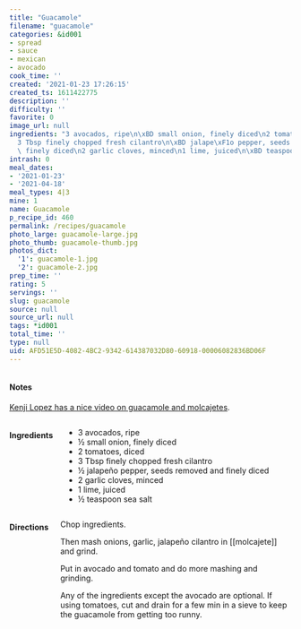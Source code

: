 ```yaml
---
title: "Guacamole"
filename: "guacamole"
categories: &id001
- spread
- sauce
- mexican
- avocado
cook_time: ''
created: '2021-01-23 17:26:15'
created_ts: 1611422775
description: ''
difficulty: ''
favorite: 0
image_url: null
ingredients: "3 avocados, ripe\n\xBD small onion, finely diced\n2 tomatoes, diced\n\
  3 Tbsp finely chopped fresh cilantro\n\xBD jalape\xF1o pepper, seeds removed and\
  \ finely diced\n2 garlic cloves, minced\n1 lime, juiced\n\xBD teaspoon sea salt"
intrash: 0
meal_dates:
- '2021-01-23'
- '2021-04-18'
meal_types: 4|3
mine: 1
name: Guacamole
p_recipe_id: 460
permalink: /recipes/guacamole
photo_large: guacamole-large.jpg
photo_thumb: guacamole-thumb.jpg
photos_dict:
  '1': guacamole-1.jpg
  '2': guacamole-2.jpg
prep_time: ''
rating: 5
servings: ''
slug: guacamole
source: null
source_url: null
tags: *id001
total_time: ''
type: null
uid: AFD51E5D-4082-4BC2-9342-614387032D80-60918-00006082836BD06F
---
```

<div class="large-8 medium-7 columns" id="writeup">		<div id="notes"><h4>Notes</h4>
<div class="box box-notes"><p><a href="https://youtube.com/watch?v=7KjWFcIi4_8">Kenji Lopez has a nice video on guacamole and molcajetes</a>.</p>
</div></div>	</div><!-- #writeup -->
</div><!-- #row-one -->
<div class="row" id="row-two">	<div class="medium-4 small-5 columns" id="ingredients"><h4>Ingredients</h4><div class="box box-ingredients content"><ul>
<li>3 avocados, ripe</li>
<li>½ small onion, finely diced</li>
<li>2 tomatoes, diced</li>
<li>3 Tbsp finely chopped fresh cilantro</li>
<li>½ jalapeño pepper, seeds removed and finely diced</li>
<li>2 garlic cloves, minced</li>
<li>1 lime, juiced</li>
<li>½ teaspoon sea salt</li>
</ul>
</div>	</div>	<div class="medium-6 small-7 columns" id="directions"><h4>Directions</h4><div class="box box-directions content"><p>Chop ingredients.</p>
<p>Then mash onions, garlic, jalapeño cilantro in [[molcajete]] and grind.</p>
<p>Put in avocado and tomato and do more mashing and grinding.</p>
<p>Any of the ingredients except the avocado are optional. If using tomatoes, cut and drain for a few min in a sieve to keep the guacamole from getting too runny.</p>
</div>	</div>